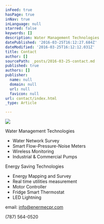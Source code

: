 ```yaml
---
inFeed: true
hasPage: true
inNav: true
inLanguage: null
starred: false
keywords: []
description: Water Management Technologies
datePublished: '2016-03-25T16:12:27.684Z'
dateModified: '2016-03-25T16:12:12.031Z'
title: Contact
author: []
sourcePath: _posts/2016-03-25-contact.md
published: true
authors: []
publisher:
  name: null
  domain: null
  url: null
  favicon: null
url: contact/index.html
_type: Article

---
```

![](https://s3-us-west-2.amazonaws.com/the-grid-img/p/643c3ea68636ecbb34fde4fbb705335dda81d6d8.jpg)

Water Management Technologies

* Water Network Survey
* Smart Flow-Pressure-Noise Meters
* Wireless Monitoring
* Industrial & Commercial Pumps

Energy Saving Technologies

* Energy Mapping and Survey
* Real time utilities measurement 
* Motor Controller
* Fridge Smart Thermostat 
* LED Lightning

email: [info@enermecpr.com][0]

(787) 564-0520

[0]: info@enermecpr.com